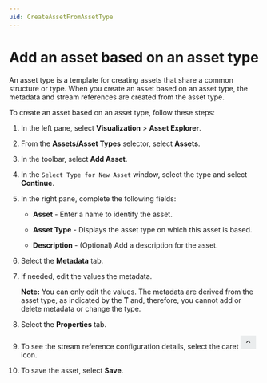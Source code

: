 ```yaml
---
uid: CreateAssetFromAssetType
---
```


# Add an asset based on an asset type

An asset type is a template for creating assets that share a common structure or type. When you create an asset based on an asset type, the metadata and stream references are created from the asset type.

To create an asset based on an asset type, follow these steps:

1. In the left pane, select **Visualization** > **Asset Explorer**.

1. From the **Assets/Asset Types** selector, select **Assets**.

1. In the toolbar, select **Add Asset**. 

1. In the `Select Type for New Asset` window, select the type and select **Continue**.

1. In the right pane, complete the following fields:

   - **Asset** - Enter a name to identify the asset.

   - **Asset Type** - Displays the asset type on which this asset is based.

   - **Description** - (Optional) Add a description for the asset. 

1. Select the **Metadata** tab. 

1. If needed, edit the values the metadata.

    **Note:** You can only edit the values. The metadata are derived from the asset type, as indicated by the **T** and, therefore, you cannot add or delete metadata or change the type.

1. Select the **Properties** tab.

1. To see the stream reference configuration details, select the caret ![](images/caret.png) icon. 

1. To save the asset, select **Save**.

